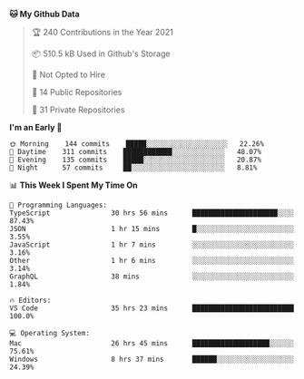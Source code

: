 <!--START_SECTION:waka-->
**🐱 My Github Data** 

> 🏆 240 Contributions in the Year 2021
 > 
> 📦 510.5 kB Used in Github's Storage 
 > 
> 🚫 Not Opted to Hire
 > 
> 📜 14 Public Repositories 
 > 
> 🔑 31 Private Repositories  
 > 
**I'm an Early 🐤** 

```text
🌞 Morning    144 commits    █████░░░░░░░░░░░░░░░░░░░░   22.26% 
🌆 Daytime    311 commits    ████████████░░░░░░░░░░░░░   48.07% 
🌃 Evening    135 commits    █████░░░░░░░░░░░░░░░░░░░░   20.87% 
🌙 Night      57 commits     ██░░░░░░░░░░░░░░░░░░░░░░░   8.81%

```


📊 **This Week I Spent My Time On** 

```text
💬 Programming Languages: 
TypeScript               30 hrs 56 mins      █████████████████████░░░░   87.43% 
JSON                     1 hr 15 mins        █░░░░░░░░░░░░░░░░░░░░░░░░   3.55% 
JavaScript               1 hr 7 mins         ░░░░░░░░░░░░░░░░░░░░░░░░░   3.16% 
Other                    1 hr 6 mins         ░░░░░░░░░░░░░░░░░░░░░░░░░   3.14% 
GraphQL                  38 mins             ░░░░░░░░░░░░░░░░░░░░░░░░░   1.84%

🔥 Editors: 
VS Code                  35 hrs 23 mins      █████████████████████████   100.0%

💻 Operating System: 
Mac                      26 hrs 45 mins      ███████████████████░░░░░░   75.61% 
Windows                  8 hrs 37 mins       ██████░░░░░░░░░░░░░░░░░░░   24.39%

```


<!--END_SECTION:waka-->

